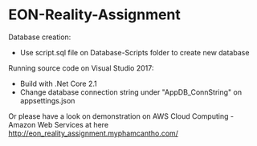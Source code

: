 # EON-Reality-Assignment
Database creation:
- Use script.sql file on Database-Scripts folder to create new database

Running source code on Visual Studio 2017:
- Build with .Net Core 2.1
- Change database connection string under "AppDB_ConnString" on appsettings.json

Or please have a look on demonstration on AWS Cloud Computing - Amazon Web Services at here http://eon_reality_assignment.myphamcantho.com/
